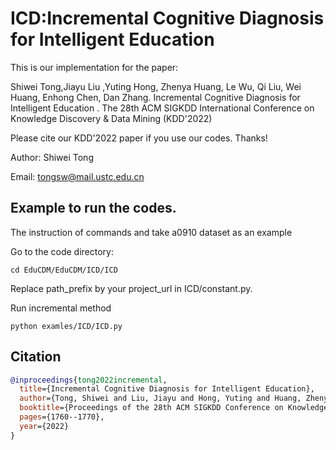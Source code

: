 # ICD:Incremental Cognitive Diagnosis for Intelligent Education 
This is our implementation for the paper:

Shiwei Tong,Jiayu Liu ,Yuting Hong, Zhenya Huang, Le Wu, Qi Liu, Wei Huang, Enhong Chen, Dan Zhang. Incremental Cognitive Diagnosis for Intelligent Education . The 28th ACM SIGKDD International Conference on Knowledge Discovery & Data Mining (KDD'2022)

Please cite our KDD'2022 paper if you use our codes. Thanks!

Author: Shiwei Tong

Email: tongsw@mail.ustc.edu.cn



## Example to run the codes.
The instruction of commands and take a0910 dataset as an example

Go to the code directory:
```
cd EduCDM/EduCDM/ICD/ICD
```
Replace path_prefix by your project_url in ICD/constant.py.


Run incremental method
```
python examles/ICD/ICD.py
```

## Citation
```bibtex
@inproceedings{tong2022incremental,
  title={Incremental Cognitive Diagnosis for Intelligent Education},
  author={Tong, Shiwei and Liu, Jiayu and Hong, Yuting and Huang, Zhenya and Wu, Le and Liu, Qi and Huang, Wei and Chen, Enhong and Zhang, Dan},
  booktitle={Proceedings of the 28th ACM SIGKDD Conference on Knowledge Discovery and Data Mining},
  pages={1760--1770},
  year={2022}
}
```